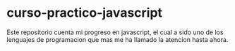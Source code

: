 # curso-practico-javascript
Este repositorio cuenta mi progreso en javascript, el cual a sido uno de los lenguajes de programacion  que mas me ha llamado la atencion hasta ahora.
